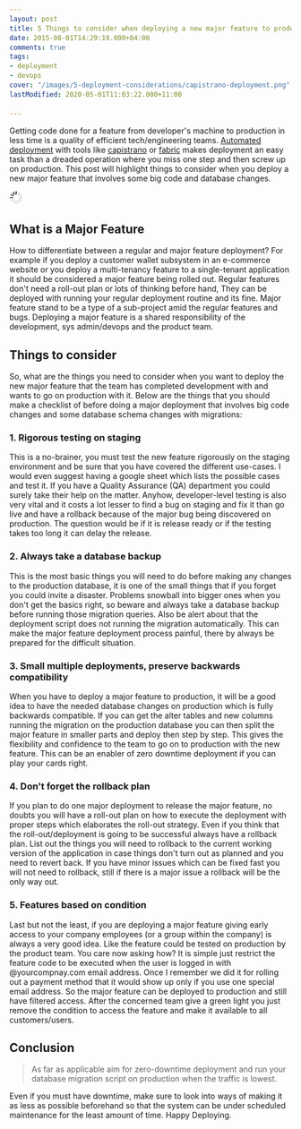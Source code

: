 ```yaml
---
layout: post
title: 5 Things to consider when deploying a new major feature to production
date: 2015-08-01T14:29:19.000+04:00
comments: true
tags:
- deployment
- devops
cover: "/images/5-deployment-considerations/capistrano-deployment.png"
lastModified: 2020-05-01T11:03:22.000+11:00

---
```

Getting code done for a feature from developer's machine to production in less time is a quality of efficient 
tech/engineering teams. [Automated deployment](/blog/2015/08/the-best-automated-deployment-tool-the-one-that-fits-your-needs/) with tools like [capistrano](http://capistranorb.com/) or [fabric](http://www.fabfile.org/) makes deployment an easy task than a dreaded operation where you miss one step and then screw up on production. This post will highlight things to consider when you deploy a new major feature that involves some big code and database changes. 

<img class="center" src="/images/generic/loading.gif" data-echo="/images/5-deployment-considerations/capistrano-deployment.png" title="Deployment success with Capistrano" alt="Deployment success with Capistrano">
<!-- more -->

## What is a Major Feature 

How to differentiate between a regular and major feature deployment? For example if you deploy a customer wallet subsystem in an e-commerce website or you deploy a multi-tenancy feature to a single-tenant application it should be  considered a major feature being rolled out. Regular features don't need a roll-out plan or lots of thinking before hand, They can be deployed with running your regular deployment routine and its fine. Major feature stand to be a type of a sub-project amid the regular features and bugs. Deploying a major feature is a shared responsibility of the development, sys admin/devops and the product team. 


## Things to consider

So, what are the things you need to consider when you want to deploy the new major feature that the team has completed development with and wants to go on production with it. Below are the things that you should make a checklist of before doing a major deployment that involves big code changes and some database schema changes with migrations:

### 1. Rigorous testing on staging 

This is a no-brainer, you must test the new feature rigorously on the staging environment and be sure that you have covered the different use-cases. I would even suggest having a google sheet which lists the possible cases and test it. If you have a Quality Assurance (QA) department you could surely take their help on the matter. Anyhow, developer-level testing is also very vital and it costs a lot lesser to find a bug on staging and fix it than go live and have a rollback because of the major bug being discovered on production. The question would be if it is release ready or if the testing takes too long it can delay the release.

### 2. Always take a database backup

This is the most basic things you will need to do before making any changes to the production database, it is one of the small things that if you forget you could invite a disaster. Problems snowball into bigger ones when you don't get the basics right, so beware and always take a database backup before running those migration queries. Also be alert about that the deployment script does not running the migration automatically. This can make the major feature deployment process painful, there by always be prepared for the difficult situation.
 
### 3. Small multiple deployments, preserve backwards compatibility

When you have to deploy a major feature to production, it will be a good idea to have the needed database changes on production which is fully backwards compatible. If you can get the alter tables and new columns running the migration on the production database you can then split the major feature in smaller parts and deploy then step by step. This gives the flexibility and confidence to the team to go on to production with the new feature. This can be an enabler of zero downtime deployment if you can play your cards right.

### 4. Don't forget the rollback plan

If you plan to do one major deployment to release the major feature, no doubts you will have a roll-out plan on how to execute the deployment with proper steps which elaborates the roll-out strategy. Even if you think that the roll-out/deployment is going to be successful always have a rollback plan. List out the things you will need to rollback to the current working version of the application in case things don't turn out as planned and you need to revert back. If you have minor issues which can be fixed fast you will not need to rollback, still if there is a major issue a rollback will be the only way out.

### 5. Features based on condition

Last but not the least, if you are deploying a major feature giving early access to your company employees (or a group within the company) is always a very good idea. Like the feature could be tested on production by the product team. You care now asking how? It is simple just restrict the feature code to be executed when the user is logged in with @yourcompnay.com email address. Once I remember we did it for rolling out a payment method that it would show up only if you use one special email address. So the major feature can be deployed to production and still have filtered access. After the concerned team give a green light you just remove the condition to access the feature and make it available to all customers/users.

## Conclusion

> As far as applicable aim for zero-downtime deployment and run your database migration script on production when the traffic is lowest.

Even if you must have downtime, make sure to look into ways of making it as less as possible beforehand so that the system can be under scheduled maintenance for the least amount of time. Happy Deploying.